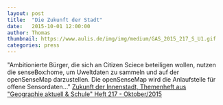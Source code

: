 ```yaml
---
layout: post
title:  "Die Zukunft der Stadt"
date:   2015-10-01 12:00:00
author: Thomas
thumbnail: https://www.aulis.de/img/img/medium/GAS_2015_217_S_U1.gif
categories: press
---
```

"Ambitionierte Bürger, die sich an Citizen Sciece beteiligen wollen, nutzen die senseBox:home, um Uweltdaten zu sammeln und auf der openSenseMap darzustellen. Die openSenseMap wird die Anlaufstelle für offene Sensordaten..."
<a href="http://www.aulis.de/newspaper_view/geographie-aktuell-schule.html&h=283&w=200&tbnid=Y__T8Bl45KdM0M:&tbnh=92&tbnw=65&usg=__Ni0yYxAS71Sd47j_FA5C_IG8Z-k%3D&docid=nWmCXMwWeXCrUM&sa=X&ved=0CEYQ9QEwBmoVChMIss_iy4icyQIVAoQPCh0P6AZi" target="_blank">Zukunft der Innenstadt, Themenheft aus "Geographie aktuell & Schule" Heft 217 - Oktober/2015</a>
